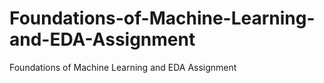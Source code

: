 # Foundations-of-Machine-Learning-and-EDA-Assignment
Foundations of Machine Learning and  EDA Assignment
